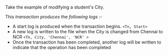 Take the example of modifying a student's City.

This *transaction produces* the *following logs* :-
- A start log is produced when the transaction begins. `<Tn, Start>`
- A new log is written to the file when the City is changed from Chennai to NCR `<Tn, City, 'Chennai', 'NCR' >`
- Once the transaction has been completed, another log will be written to indicate that the operation has been completed
